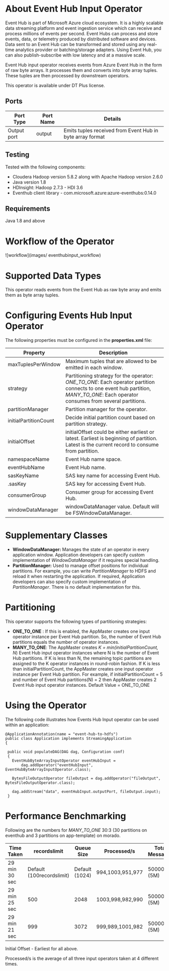 # About Event Hub Input Operator

Event Hub is part of Microsoft Azure cloud ecosystem. It is a highly scalable data streaming platform and event ingestion service which can receive and process millions of events per second. Event Hubs can process and store events, data, or telemetry produced by distributed software and devices. Data sent to an Event Hub can be transformed and stored using any real-time analytics provider or batching/storage adapters. Using Event Hub, you can also publish-subscribe with low latency and at a massive scale.

Event Hub input operator receives events from Azure Event Hub in the form of raw byte arrays. It processes them and converts into byte array tuples. These tuples are then processed by downstream operators.

This operator is available under DT Plus license.

## Ports

| **Port Type** | **Port Name** | **Details** |
| --- | --- | --- |
| Output port | output | Emits tuples received from Event Hub in byte array format |

## Testing

Tested with the following components:

- Cloudera Hadoop version 5.8.2 along with Apache Hadoop version 2.6.0
- Java version 1.8
- HDInsight: Hadoop 2.7.3 - HDI 3.6
- Eventhub client library - com.microsoft.azure:azure-eventhubs:0.14.0

## Requirements

Java 1.8 and above

# Workflow of the Operator

![workflow](images/
eventhubinput_workflow)
 
# Supported Data Types

This operator reads events from the Event Hub as raw byte array and emits them as byte array tuples.

# Configuring Events Hub Input Operator

The following properties must be configured in the **properties.xml** file:

| **Property** | **Description** |
| --- | --- |
| maxTuplesPerWindow | Maximum tuples that are  allowed to be emitted in each window. |
| strategy | Partitioning strategy for the operator: _ONE\_TO\_ONE_: Each operator partition connects to one event hub partition, _MANY\_TO\_ONE_: Each operator consumes from several partitions. |
| partitionManager | Partition manager for the operator. |
| initialPartitionCount | Decide initial partition count based on partition strategy. |
| initialOffset | initialOffset could be either earliest or latest. Earliest is  beginning of partition. Latest is the current record to consume from partition. |
| namespaceName | Event Hub name space. |
| eventHubName | Event Hub name. |
| sasKeyName | SAS key name for accessing Event Hub. |
| .sasKey | SAS key for accessing Event Hub. |
| consumerGroup | Consumer group for accessing Event Hub. |
| windowDataManager | windowDataManager value. Default will be FSWindowDataManager. |

# Supplementary Classes

- **WindowDataManager:** Manages the state of an operator in every application window. Application developers can specify custom implementation of _WindowDataManager_ if it requires special handling.
- **PartitionManager:** Used to manage offset positions for individual partitions. For example, you can write _PartitionManager_ to HDFS and reload it when restarting the application.  If required, Application developers can also specify custom implementation of _PartitionManager_. There is no default implementation for this.

# Partitioning

This operator supports the following types of partitioning strategies:

- **ONE\_TO\_ONE** : If this is enabled, the AppMaster creates one input operator instance per Event Hub partition. So, the number of Event Hub partitions equals the number of operator instances.
- **MANY\_TO\_ONE**: The AppMaster creates _K = min(initialPartitionCount, N_)
Event Hub input operator instances where N is the number of Event Hub partitions. If K is less than N, the remaining topic partitions are assigned to the K operator instances in round-robin fashion. If K is less than initialPartitionCount, the AppMaster creates one input operator instance per Event Hub partition.
For example, if initialPartitionCount = 5 and number of Event Hub partitions(N) = 2 then AppMaster creates 2 Event Hub input operator instances.
Default Value = ONE\_TO\_ONE

# Using the Operator

The following code illustrates how Events Hub Input operator can be used within an application:
```
@ApplicationAnnotation(name = "event-hub-to-hdfs")
public class Application implements StreamingApplication
{

 public void populateDAG(DAG dag, Configuration conf)
 {
   EventHubByteArrayInputOperator eventHubInput =
       dag.addOperator("eventHubInput", EventHubByteArrayInputOperator.class);

   BytesFileOutputOperator fileOutput = dag.addOperator("fileOutput", BytesFileOutputOperator.class);

   dag.addStream("data", eventHubInput.outputPort, fileOutput.input);
 }
```

# Performance Benchmarking

Following are the numbers for _MANY\_TO\_ONE_ 30:3 (30 partitions on eventhub and 3 partitions on app-template) on morado.

| **Time Taken** | **recordslimit** | **Queue Size** | **Processed/s** | **Total Messages** | **Message size** |
| --- | --- | --- | --- | --- | --- |
| 29 min 30 sec | Default (100recordslimit) | Default (1024) | 994,1003,951,977 | 5000000 (5M) | 4 KB |
| 29 min 25 sec | 500 | 2048 | 1003,998,982,990 | 5000000 (5M) | 4 KB |
| 29 min 21 sec | 999 | 3072 | 999,989,1001,982 | 5000000 (5M) | 4 KB |

Initial Offset - Earliest for all above.

Processed/s is the average of all three input operators taken at 4 different times.
